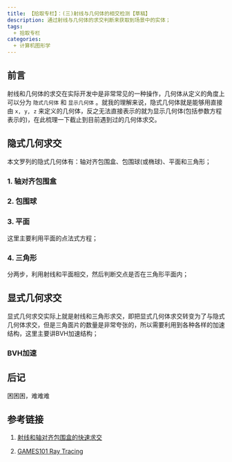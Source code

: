 ```yaml
---
title: 【拾取专栏】：(三)射线与几何体的相交检测【草稿】
description: 通过射线与几何体的求交判断来获取到场景中的实体；
tags:
  + 拾取专栏
categories:
  + 计算机图形学
---
```


## 前言

射线和几何体的求交在实际开发中是非常常见的一种操作，几何体从定义的角度上可以分为 `隐式几何体` 和 `显示几何体` 。就我的理解来说，隐式几何体就是能够用直接由 `x, y, z` 来定义的几何体，反之无法直接表示的就为显示几何体(包括参数方程表示的)，在此梳理一下截止到目前遇到过的几何体求交。

## 隐式几何求交

本文罗列的隐式几何体有：轴对齐包围盒、包围球(或椭球)、平面和三角形；

### 1. 轴对齐包围盒

### 2. 包围球

### 3. 平面

这里主要利用平面的点法式方程；

### 4. 三角形

分两步，利用射线和平面相交，然后判断交点是否在三角形平面内；

## 显式几何求交

显式几何求交实际上就是射线和三角形求交，即把显式几何体求交转变为了与隐式几何体求交，但是三角面片的数量是非常夸张的，所以需要利用到各种各样的加速结构，这里主要讲BVH加速结构；

### BVH加速

## 后记

困困困，难难难

## 参考链接

1. [射线和轴对齐包围盒的快速求交](https://tavianator.com/2022/ray_box_boundary.html)

2. [GAMES101 Ray Tracing](https://www.bilibili.com/video/BV1X7411F744?p=13)
